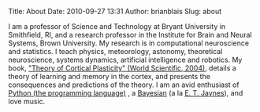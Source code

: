 Title: About
Date: 2010-09-27 13:31
Author: brianblais
Slug: about

I am a professor of Science and Technology at Bryant University in
Smithfield, RI, and a research professor in the Institute for Brain and
Neural Systems, Brown University. My research is in computational
neuroscience and statistics. I teach physics, meteorology, astonomy,
theoretical neuroscience, systems dynamics, artificial intelligence and
robotics. My book, ["Theory of Cortical Plasticity" (World Scientific,
2004)][], details a theory of learning and memory in the cortex, and
presents the consequences and predictions of the theory. I am an avid
enthusiast of [Python (the programming language)][] , a [Bayesian][] (a
la [E. T. Jaynes][]), and love music.

  ["Theory of Cortical Plasticity" (World Scientific, 2004)]: http://www.amazon.com/Theory-Cortical-Plasticity-Leon-Cooper/dp/9812387919
  [Python (the programming language)]: http://www.python.org
  [Bayesian]: http://bayes.wustl.edu/
  [E. T. Jaynes]: http://bayes.wustl.edu/etj/etj.html
